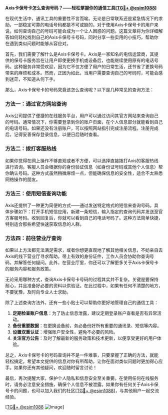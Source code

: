 **Axis卡保号卡怎么查询号码？——轻松掌握你的通信工具[[TG💪+ @esim1088](https://t.me/s/esim1088)]**

在现代生活中，通讯工具的重要性不言而喻。无论是日常联系还是紧急情况下的求助，一部稳定可靠的电话号码都是不可或缺的。对于使用Axis卡保号卡的用户来说，如何查询自己的号码可能会成为一个让人困惑的问题。这篇文章将为你详细解答如何轻松找到自己的Axis卡保号卡号码，同时分享一些实用的小技巧，帮助你在遇到类似问题时能够从容应对。

首先，我们需要了解什么是Axis卡保号卡。Axis是一家知名的电信运营商，其提供的保号卡服务旨在让用户即使更换手机或设备后，也能继续使用原有的电话号码。这种服务非常受欢迎，因为它不仅方便了用户的日常生活，还节省了更换号码带来的麻烦和成本。然而，正因为如此，当用户需要查询自己的号码时，可能会感到迷茫，不知道从何下手。

那么，Axis卡保号卡的号码究竟该怎么查询呢？以下是几种常见的查询方法：

### 方法一：通过官方网站查询

Axis公司提供了便捷的在线服务平台，用户可以通过访问其官方网站来查询自己的号码。通常情况下，你需要登录到你的账户页面，在个人信息部分就能看到自己的电话号码。如果还没有注册账户，可以按照网站指引完成注册流程。注册完成后，记得妥善保存登录信息，以便日后随时查看。

### 方法二：拨打客服热线

如果你觉得在网上操作不够直观或者不方便，可以选择直接拨打Axis的客服热线进行咨询。客服人员会根据你的身份验证信息（如身份证号码或其他个人信息）帮你确认号码。这种方式虽然稍微麻烦一点，但能确保信息的安全性，适合不太熟悉网络操作的朋友。

### 方法三：使用短信查询功能

Axis还提供了一种更为简便的方式——通过发送特定格式的短信来查询号码。具体步骤如下：打开手机短信应用，新建一条短信，输入指定的查询代码并发送至官方客服号码。收到回复后，你就可以看到自己的电话号码了。这种方法简单快捷，特别适合那些希望快速获取信息的人群。

### 方法四：前往营业厅查询

如果以上方法都无法满足需求，或者你想更直观地了解其他相关信息，不妨亲自去Axis的线下营业厅寻求帮助。带上有效的身份证件，工作人员会协助你查询号码，并解答任何疑问。此外，在营业厅里，你还可以了解更多关于Axis卡保号卡的服务内容和服务政策。

无论采用哪种方式，查询Axis卡保号卡号码的过程其实并不复杂。关键是要保持耐心，并且准备好必要的资料以供验证。在此过程中，如果有任何不清楚的地方，不要犹豫，及时向专业人士求助。

除了上述查询方法外，还有一些小贴士可以帮助你更好地管理自己的通信工具：

1. **定期检查账户信息**：为了防止信息泄露，建议定期登录账户查看是否有异常活动。
2. **备份重要数据**：在更换设备前，务必备份好所有重要的通讯录、短信等内容。
3. **设置双重认证**：增强账户安全性，避免不必要的风险。
4. **关注官方公告**：及时了解最新的服务政策和技术更新，以便享受更好的用户体验。

总之，Axis卡保号卡的号码查询并不是一件难事，只要掌握了正确的方法，就能轻松搞定。希望本文提供的信息对你有所帮助，让你在面对类似问题时更加得心应手。如果你还有其他疑问，欢迎随时留言讨论！

最后，再次提醒大家，保护个人隐私和信息安全至关重要。在使用任何在线服务时，请务必注意安全措施，确保个人信息不被泄露。如果你有任何关于Axis卡保号卡的问题，也可以加入我们的社区[[TG💪+ @esim1088](https://t.me/s/esim1088)]，与其他用户一起交流经验。

[[TG💪+ @esim1088](https://t.me/s/esim1088) ![Image](https://i.postimg.cc/4NQfJmqS/Snipaste-2025-05-13-00-14-12.png)]